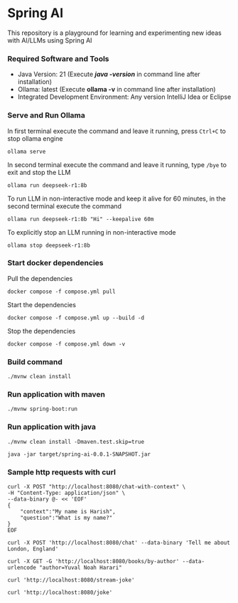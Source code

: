 # Spring AI
This repository is a playground for learning and experimenting new ideas with AI/LLMs using Spring AI

### Required Software and Tools
* Java Version: 21 (Execute **_java -version_** in command line after installation)
* Ollama: latest (Execute **ollama -v** in command line after installation)
* Integrated Development Environment: Any version IntelliJ Idea or Eclipse

### Serve and Run Ollama

In first terminal execute the command and leave it running, press `Ctrl+C` to stop ollama engine

    ollama serve

In second terminal execute the command and leave it running, type `/bye` to exit and stop the LLM

    ollama run deepseek-r1:8b

To run LLM in non-interactive mode and keep it alive for 60 minutes, in the second terminal execute the command

    ollama run deepseek-r1:8b "Hi" --keepalive 60m

To explicitly stop an LLM running in non-interactive mode

    ollama stop deepseek-r1:8b

### Start docker dependencies

Pull the dependencies

    docker compose -f compose.yml pull

Start the dependencies

    docker compose -f compose.yml up --build -d

Stop the dependencies

    docker compose -f compose.yml down -v

### Build command

    ./mvnw clean install

### Run application with maven

    ./mvnw spring-boot:run

### Run application with java

    ./mvnw clean install -Dmaven.test.skip=true

    java -jar target/spring-ai-0.0.1-SNAPSHOT.jar

### Sample http requests with curl

```
curl -X POST "http://localhost:8080/chat-with-context" \
-H "Content-Type: application/json" \
--data-binary @- << 'EOF'
{
    "context":"My name is Harish",
    "question":"What is my name?" 
}
EOF
```

    curl -X POST 'http://localhost:8080/chat' --data-binary 'Tell me about London, England'

    curl -X GET -G 'http://localhost:8080/books/by-author' --data-urlencode "author=Yuval Noah Harari"

    curl 'http://localhost:8080/stream-joke'

    curl 'http://localhost:8080/joke'